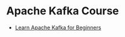 # Apache Kafka Course

 - [Learn Apache Kafka for Beginners](https://www.linkedin.com/learning/learn-apache-kafka-for-beginners)
